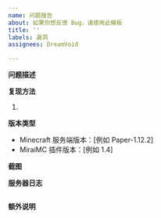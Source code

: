 ```yaml
---
name: 问题报告
about: 如果你想反馈 Bug，请使用此模板
title: ''
labels: 漏洞
assignees: DreamVoid

---
```


**问题描述**
<!-- 在下方的空行描述你的问题 -->


<!-- 在上方的空行描述你的问题 -->

**复现方法**
<!-- 在下方的空行描述如何触发这个漏洞 -->
1. 
<!-- 在上方的空行描述如何触发这个漏洞 -->

**版本类型**

* Minecraft 服务端版本：[例如 Paper-1.12.2]
* MiraiMC 插件版本：[例如 1.4]

**截图**
<!-- 提供问题发生时的截图，如果有的话 -->


**服务器日志**
<!-- 在下方的“```”符号中间复制你的服务端日志，请确保所有日志内容都在两行“```”之内
请提供完整的服务端日志，自以为知道问题所在而仅提供一两行将被直接关闭 -->
```

```

**额外说明**
<!-- 还有什么要补充的吗？ -->
